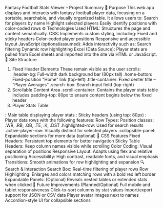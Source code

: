  Fantasy Football Stats Viewer – Project Summary
🎯 Purpose
This web app displays and interacts with fantasy football player data, focusing on a sortable, searchable, and visually organized table. It allows users to:
Search for players by name
Highlight selected players
Easily identify positions with color-coded rows
⚙️ Technologies Used
HTML: Structures the page and content semantically.
CSS: Implements custom styling, including:
Fixed and sticky headers
Color-coded player positions
Responsive and accessible layout
JavaScript (optional/assumed): Adds interactivity such as:
Search filtering
Dynamic row highlighting
Excel (Data Source): Player stats are pulled from Excel sheets and imported into the site via HTML or JavaScript.
🧱 Site Structure
1. Fixed Header Elements
These remain visible as the user scrolls:
.header-bg: Full-width dark background bar (80px tall)
.home-button: Fixed-position "Home" link (top-left)
.title-container: Fixed center title – “Player Averages”
.search-box: Search input field (top-right)
2. Scrollable Content Area
.scroll-container: Contains the player stats table
Includes padding-top: 80px to ensure content begins below the fixed header
3. Player Stats Table
<table id="averages-table">: Main table displaying player stats
<thead>: Sticky headers (using top: 80px)
<tbody>: Player data rows with the following features:
Row Types:
Position classes: .WR, .RB, .QB, .TE, .K, .DST
.highlighted-row: Used for search results
.active-player-row: Visually distinct for selected players
.collapsible-panel: Expandable sections for more data (optional)
🎨 CSS Features
Fixed Headers: Persistent top elements for better navigation
Sticky Table Headers: Keep column names visible while scrolling
Color Coding: Visual separation of positions
Responsive Layout: Adapts using flex and relative positioning
Accessibility: High contrast, readable fonts, and visual emphasis
Transitions: Smooth animations for row highlighting and expansion
🔍 Search & Interaction
Search Box: Real-time filtering of player rows
Row Highlighting: Enlarges and colors matching rows with a bold red left border
Expandable Panels: (Optional) Reveals nested tables or extended stats when clicked
🔧 Future Improvements (Planned/Optional)
Full mobile and tablet responsiveness
Click-to-sort columns by stat values
Import/export support for JSON or CSV data
Player avatar images next to names
Accordion-style UI for collapsible sections